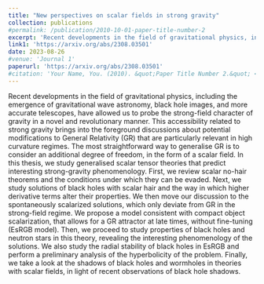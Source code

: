 ```yaml
---
title: "New perspectives on scalar fields in strong gravity"
collection: publications
#permalink: /publication/2010-10-01-paper-title-number-2
excerpt: 'Recent developments in the field of gravitational physics, including the emergence of gravitational wave astronomy, black hole images, and more accurate telescopes, have allowed us to probe the strong-field character of gravity in a novel and revolutionary manner...'
link1: 'https://arxiv.org/abs/2308.03501'
date: 2023-08-26
#venue: 'Journal 1'
paperurl: 'https://arxiv.org/abs/2308.03501'
#citation: 'Your Name, You. (2010). &quot;Paper Title Number 2.&quot; <i>Journal 1</i>. 1(2).'
---
```


Recent developments in the field of gravitational physics, including the emergence of gravitational wave astronomy, black hole images, and more accurate telescopes, have allowed us to probe the strong-field character of gravity in a novel and revolutionary manner. This accessibility related to strong gravity brings into the foreground discussions about potential modifications to General Relativity (GR) that are particularly relevant in high curvature regimes. The most straightforward way to generalise GR is to consider an additional degree of freedom, in the form of a scalar field. In this thesis, we study generalised scalar tensor theories that predict interesting strong-gravity phenomenology. First, we review scalar no-hair theorems and the conditions under which they can be evaded. Next, we study solutions of black holes with scalar hair and the way in which higher derivative terms alter their properties. We then move our discussion to the spontaneously scalarized solutions, which only deviate from GR in the strong-field regime. We propose a model consistent with compact object scalarization, that allows for a GR attractor at late times, without fine-tuning (EsRGB model). Then, we proceed to study properties of black holes and neutron stars in this theory, revealing the interesting phenomenology of the solutions. We also study the radial stability of black holes in EsRGB and perform a preliminary analysis of the hyperbolicity of the problem. Finally, we take a look at the shadows of black holes and wormholes in theories with scalar fields, in light of recent observations of black hole shadows.



<!-- [Download paper here](http://academicpages.github.io/files/paper2.pdf) -->

